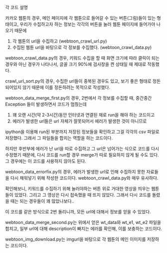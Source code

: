 각 코드 설명

카카오 웹툰의 경우, 메인 페이지에 각 웹툰으로 들어갈 수 있는 버튼(그림)들이 있는 형태이고,
우리가 수집하고자 하는 정보는 각각의 버튼을 눌러 웹툰 페이지에 들어가야 나오기 때문에

1. 각 웹툰의 url을 수집하고 (webtoon_crawl_url.py)
2. 수집된 웹툰 url을 바탕으로 각 정보를 수집했다. (webtoon_crawl_data.py)

webtoon_crawl_data.py의 경우, 키워드 수집을 할 때 화면 크기에 따라 클릭이 되는 경우와 아닌 경우가 나타나서, 글꼴 크기 90%에 검사창을 켠 상태일 때 제대로 작동했다.

crawl_url_sort.py의 경우, 수집한 url들이 중복된 경우도 있고, 보기 좋은 형태로 정돈되어있지 않기 때문에 이를 정돈하려는 목적으로 작성했다.


webtoon_data_merge_first.py의 경우, 2번에서 각 정보를 수집할 때, 중간중간 Exception 들이 발생하면서 코드가 멈췄는데

1) 꽤 오랜 시간(약 2-3시간)동안 인터넷과 연결된 채로 run을 해야 하는 코드이고
2) 에러가 발생한 url들은 url 자체가 잘못되어서 에러가 발생한 것이 아니므로

ipython을 이용해 run된 부분까지 저장된 정보들을 확인하고 그걸 각각의 csv 파일로 저장했다. 그래서 그 파일들을 합치는 역할을 하는 코드이다.

하지만 후반부에 에러가 난 url을 따로 수집하고 그 url은 넘어가는 식으로 코드를 다시 수정했기 때문에,
다시 코드를 run할 경우 merge가 따로 필요하지 않게 될 수도 있다. 그 경우에는 이 코드를 사용하지 않아도 된다.


webtoon_data_errorfix.py의 경우, 에러가 발생한 url로 인해 수집하지 못한 자료들을 다시 채워넣기 위해 작성한 코드이다. webtoon_crawl_data.py와 매우 유사하다.

확인해보니, 키워드를 수집하기 위해 눌러야하는 버튼 위로 거대한 영상을 띄우는 웹툰들이 있었다. 그리고 그 영상은 다시 접속했을 때 뜨지 않았다. 그래서 다시 코드를 돌렸을 때는 되는 경우들이 꽤 많았나보다..

이 코드를 같은 방식으로 2번 돌리니까, 모든 url에 대해서 정보를 얻을 수 있었다.


webtoon_data_merge_second.py는 위에서 얻은 wt_data와 wt_e1, wt_e2 파일을 합치고, 일부 url에 대해 description이 빠지는 에러를 확인해, 이를 보충하는 코드이다. 


webtoon_img_download.py는 imgurl을 바탕으로 각 웹툰의 메인 이미지를 저장하는 코드이다.